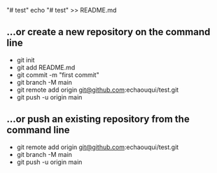 "# test" 
echo "# test" >> README.md

## …or create a new repository on the command line
- git init
- git add README.md
- git commit -m "first commit"
- git branch -M main
- git remote add origin git@github.com:echaouqui/test.git
- git push -u origin main

## …or push an existing repository from the command line
- git remote add origin git@github.com:echaouqui/test.git
- git branch -M main
- git push -u origin main